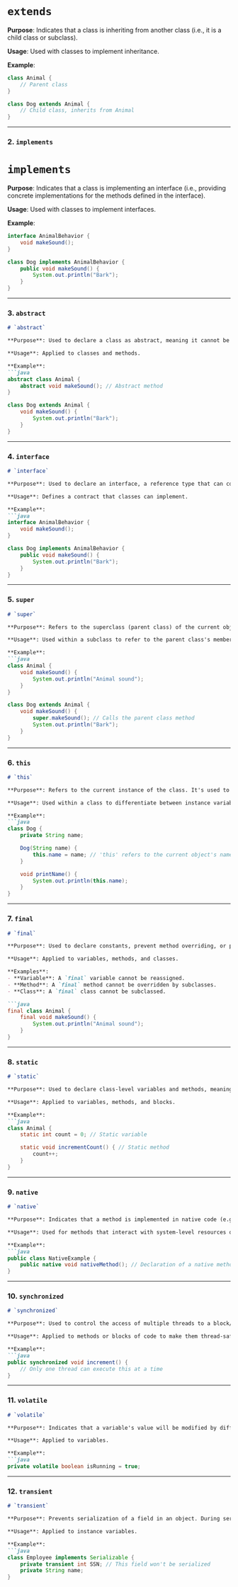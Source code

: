 # `extends`

**Purpose**: Indicates that a class is inheriting from another class (i.e., it is a child class or subclass).

**Usage**: Used with classes to implement inheritance.

**Example**:
```java
class Animal {
    // Parent class
}

class Dog extends Animal {
    // Child class, inherits from Animal
}
```
---

### 2. **`implements`**


# `implements`

**Purpose**: Indicates that a class is implementing an interface (i.e., providing concrete implementations for the methods defined in the interface).

**Usage**: Used with classes to implement interfaces.

**Example**:
```java
interface AnimalBehavior {
    void makeSound();
}

class Dog implements AnimalBehavior {
    public void makeSound() {
        System.out.println("Bark");
    }
}
```
---

### 3. **`abstract`**

```md
# `abstract`

**Purpose**: Used to declare a class as abstract, meaning it cannot be instantiated and is meant to be subclassed. It can also be used to declare abstract methods within a class that must be implemented by subclasses.

**Usage**: Applied to classes and methods.

**Example**:
```java
abstract class Animal {
    abstract void makeSound(); // Abstract method
}

class Dog extends Animal {
    void makeSound() {
        System.out.println("Bark");
    }
}
```
---

### 4. **`interface`**

```md
# `interface`

**Purpose**: Used to declare an interface, a reference type that can contain abstract methods, default methods, static methods, and final fields. Classes use the `implements` keyword to implement interfaces.

**Usage**: Defines a contract that classes can implement.

**Example**:
```java
interface AnimalBehavior {
    void makeSound();
}

class Dog implements AnimalBehavior {
    public void makeSound() {
        System.out.println("Bark");
    }
}
```
---

### 5. **`super`**

```md
# `super`

**Purpose**: Refers to the superclass (parent class) of the current object. It's used to access superclass methods, constructors, and variables.

**Usage**: Used within a subclass to refer to the parent class's members.

**Example**:
```java
class Animal {
    void makeSound() {
        System.out.println("Animal sound");
    }
}

class Dog extends Animal {
    void makeSound() {
        super.makeSound(); // Calls the parent class method
        System.out.println("Bark");
    }
}
```
---

### 6. **`this`**

```md
# `this`

**Purpose**: Refers to the current instance of the class. It's used to access the class's own fields, methods, and constructors.

**Usage**: Used within a class to differentiate between instance variables and parameters or to call other constructors.

**Example**:
```java
class Dog {
    private String name;

    Dog(String name) {
        this.name = name; // 'this' refers to the current object's name variable
    }

    void printName() {
        System.out.println(this.name);
    }
}
```
---

### 7. **`final`**

```md
# `final`

**Purpose**: Used to declare constants, prevent method overriding, or prevent inheritance of a class.

**Usage**: Applied to variables, methods, and classes.

**Examples**:
- **Variable**: A `final` variable cannot be reassigned.
- **Method**: A `final` method cannot be overridden by subclasses.
- **Class**: A `final` class cannot be subclassed.

```java
final class Animal {
    final void makeSound() {
        System.out.println("Animal sound");
    }
}
```
---

### 8. **`static`**

```md
# `static`

**Purpose**: Used to declare class-level variables and methods, meaning they belong to the class rather than any instance of the class.

**Usage**: Applied to variables, methods, and blocks.

**Example**:
```java
class Animal {
    static int count = 0; // Static variable

    static void incrementCount() { // Static method
        count++;
    }
}
```
---

### 9. **`native`**

```md
# `native`

**Purpose**: Indicates that a method is implemented in native code (e.g., C or C++) rather than in Java.

**Usage**: Used for methods that interact with system-level resources or legacy code.

**Example**:
```java
public class NativeExample {
    public native void nativeMethod(); // Declaration of a native method
}
```
---

### 10. **`synchronized`**

```md
# `synchronized`

**Purpose**: Used to control the access of multiple threads to a block/method of code. It ensures that only one thread can execute the synchronized block/method at a time.

**Usage**: Applied to methods or blocks of code to make them thread-safe.

**Example**:
```java
public synchronized void increment() {
    // Only one thread can execute this at a time
}
```
---

### 11. **`volatile`**

```md
# `volatile`

**Purpose**: Indicates that a variable's value will be modified by different threads. Ensures that the value of the variable is always read from the main memory, not from the thread's local cache.

**Usage**: Applied to variables.

**Example**:
```java
private volatile boolean isRunning = true;
```
---

### 12. **`transient`**

```md
# `transient`

**Purpose**: Prevents serialization of a field in an object. During serialization, the field marked as `transient` will not be serialized.

**Usage**: Applied to instance variables.

**Example**:
```java
class Employee implements Serializable {
    private transient int SSN; // This field won't be serialized
    private String name;
}

